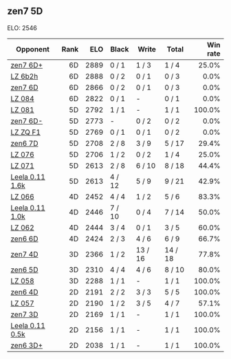 ## zen7 5D ##

ELO: 2546

Opponent | Rank | ELO | Black | Write | Total | Win rate
---------|-----:|----:|-------|-------|-------|-------:
[zen7 6D+](zen7%206D+.md) | 6D | 2889 | 0 / 1 | 1 / 3 | 1 / 4 | 25.0%
[LZ 6b2h](LZ%206b2h.md) | 6D | 2888 | 0 / 2 | 0 / 1 | 0 / 3 | 0.0%
[zen7 6D](zen7%206D.md) | 6D | 2866 | 0 / 2 | 0 / 1 | 0 / 3 | 0.0%
[LZ 084](LZ%20084.md) | 6D | 2822 | 0 / 1 | - | 0 / 1 | 0.0%
[LZ 081](LZ%20081.md) | 5D | 2792 | 1 / 1 | - | 1 / 1 | 100.0%
[zen7 6D-](zen7%206D-.md) | 5D | 2773 | - | 0 / 2 | 0 / 2 | 0.0%
[LZ ZQ F1](LZ%20ZQ%20F1.md) | 5D | 2769 | 0 / 1 | 0 / 1 | 0 / 2 | 0.0%
[zen6 7D](zen6%207D.md) | 5D | 2708 | 2 / 8 | 3 / 9 | 5 / 17 | 29.4%
[LZ 076](LZ%20076.md) | 5D | 2706 | 1 / 2 | 0 / 2 | 1 / 4 | 25.0%
[LZ 071](LZ%20071.md) | 5D | 2613 | 2 / 8 | 6 / 10 | 8 / 18 | 44.4%
[Leela 0.11 1.6k](Leela%200.11%201.6k.md) | 5D | 2613 | 4 / 12 | 5 / 9 | 9 / 21 | 42.9%
[LZ 066](LZ%20066.md) | 4D | 2452 | 4 / 4 | 1 / 2 | 5 / 6 | 83.3%
[Leela 0.11 1.0k](Leela%200.11%201.0k.md) | 4D | 2446 | 7 / 10 | 0 / 4 | 7 / 14 | 50.0%
[LZ 062](LZ%20062.md) | 4D | 2444 | 3 / 4 | 0 / 1 | 3 / 5 | 60.0%
[zen6 6D](zen6%206D.md) | 4D | 2424 | 2 / 3 | 4 / 6 | 6 / 9 | 66.7%
[zen7 4D](zen7%204D.md) | 3D | 2366 | 1 / 2 | 13 / 16 | 14 / 18 | 77.8%
[zen6 5D](zen6%205D.md) | 3D | 2310 | 4 / 4 | 4 / 6 | 8 / 10 | 80.0%
[LZ 058](LZ%20058.md) | 3D | 2288 | 1 / 1 | - | 1 / 1 | 100.0%
[zen6 4D](zen6%204D.md) | 2D | 2191 | 2 / 2 | 3 / 3 | 5 / 5 | 100.0%
[LZ 057](LZ%20057.md) | 2D | 2190 | 1 / 2 | 3 / 5 | 4 / 7 | 57.1%
[zen7 3D](zen7%203D.md) | 2D | 2169 | 1 / 1 | - | 1 / 1 | 100.0%
[Leela 0.11 0.5k](Leela%200.11%200.5k.md) | 2D | 2156 | 1 / 1 | - | 1 / 1 | 100.0%
[zen6 3D+](zen6%203D+.md) | 2D | 2038 | 1 / 1 | - | 1 / 1 | 100.0%
